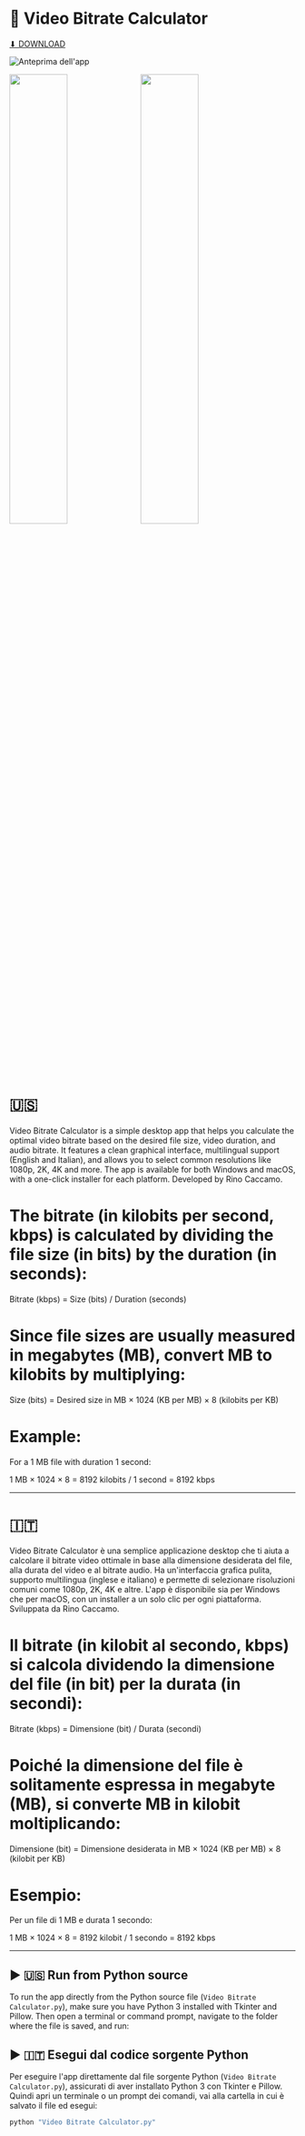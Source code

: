 # 🎥 Video Bitrate Calculator

[ ⬇ DOWNLOAD ](https://github.com/loacherinonte/video-bitrate-calculator/releases)

![Anteprima dell'app](https://github.com/loacherinonte/video-bitrate-calculator/raw/main/vbc.png)<p float="left">
  <img src="https://github.com/loacherinonte/video-bitrate-calculator/blob/main/photo_2025-07-09%2015.33.58.jpeg?raw=true" width="45%" />
  <img src="https://github.com/loacherinonte/video-bitrate-calculator/blob/main/photo_2025-07-09%2015.35.10.jpeg?raw=true" width="45%" />
</p>

# 🇺🇸
Video Bitrate Calculator is a simple desktop app that helps you calculate the optimal video bitrate based on the desired file size, video duration, and audio bitrate. It features a clean graphical interface, multilingual support (English and Italian), and allows you to select common resolutions like 1080p, 2K, 4K and more. The app is available for both Windows and macOS, with a one-click installer for each platform. Developed by Rino Caccamo.

# The bitrate (in kilobits per second, kbps) is calculated by dividing the file size (in bits) by the duration (in seconds):

Bitrate (kbps) = Size (bits) / Duration (seconds)

# Since file sizes are usually measured in megabytes (MB), convert MB to kilobits by multiplying:

Size (bits) = Desired size in MB × 1024 (KB per MB) × 8 (kilobits per KB)

# Example:

For a 1 MB file with duration 1 second:

1 MB × 1024 × 8 = 8192 kilobits / 1 second = 8192 kbps

---

# 🇮🇹 
Video Bitrate Calculator è una semplice applicazione desktop che ti aiuta a calcolare il bitrate video ottimale in base alla dimensione desiderata del file, alla durata del video e al bitrate audio. Ha un'interfaccia grafica pulita, supporto multilingua (inglese e italiano) e permette di selezionare risoluzioni comuni come 1080p, 2K, 4K e altre. L'app è disponibile sia per Windows che per macOS, con un installer a un solo clic per ogni piattaforma. Sviluppata da Rino Caccamo.

# Il bitrate (in kilobit al secondo, kbps) si calcola dividendo la dimensione del file (in bit) per la durata (in secondi):

Bitrate (kbps) = Dimensione (bit) / Durata (secondi)

# Poiché la dimensione del file è solitamente espressa in megabyte (MB), si converte MB in kilobit moltiplicando:

Dimensione (bit) = Dimensione desiderata in MB × 1024 (KB per MB) × 8 (kilobit per KB)

# Esempio:

Per un file di 1 MB e durata 1 secondo:

1 MB × 1024 × 8 = 8192 kilobit / 1 secondo = 8192 kbps

---

## ▶️ 🇺🇸 Run from Python source

To run the app directly from the Python source file (`Video Bitrate Calculator.py`), make sure you have Python 3 installed with Tkinter and Pillow. Then open a terminal or command prompt, navigate to the folder where the file is saved, and run:

## ▶️ 🇮🇹 Esegui dal codice sorgente Python
Per eseguire l'app direttamente dal file sorgente Python (`Video Bitrate Calculator.py`), assicurati di aver installato Python 3 con Tkinter e Pillow. Quindi apri un terminale o un prompt dei comandi, vai alla cartella in cui è salvato il file ed esegui:

```bash
python "Video Bitrate Calculator.py"
